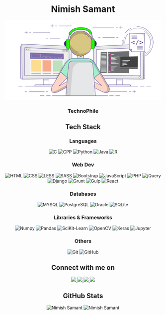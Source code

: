 <h1 align="center"> Nimish Samant </h1>
<p align="center">
  <img src="coder.gif" alt="coder">
</p>
<h3 align="center"> TechnoPhile </h3>

<h2 align="center"> Tech Stack </h2>
<h3 align="center"> Languages </h3>
<p align="center">
  <img alt="C" src="https://img.shields.io/badge/C-00599C?style=for-the-badge&logo=c&logoColor=white" />
  <img alt="CPP" src="https://img.shields.io/badge/C%2B%2B-00599C?style=for-the-badge&logo=c%2B%2B&logoColor=white" />
  <img alt="Python" src="https://img.shields.io/badge/Python-3776AB?style=for-the-badge&logo=python&logoColor=white" />
  <img alt="Java" src="https://img.shields.io/badge/Java-ED8B00?style=for-the-badge&logo=java&logoColor=white" />
  <img alt="R" src="https://img.shields.io/static/v1?style=for-the-badge&message=R&color=276DC3&logo=R&logoColor=FFFFFF&label=" />
</p>
<h3 align="center"> Web Dev </h3>
<p align="center">
  <img alt="HTML" src="https://img.shields.io/badge/HTML-E34F26?logo=html5&logoColor=white&style=for-the-badge" />
  <img alt="CSS" src="https://img.shields.io/badge/CSS-1572B6?logo=css3&logoColor=white&style=for-the-badge" />  
  <img alt="LESS" src="https://img.shields.io/static/v1?style=for-the-badge&message=Less&color=1D365D&logo=Less&logoColor=FFFFFF&label=" />  
  <img alt="SASS" src="https://img.shields.io/badge/Sass-CC6699?style=for-the-badge&logo=sass&logoColor=white" />    
  <img alt="Bootstrap" src="https://img.shields.io/badge/Bootstrap-563D7C?style=for-the-badge&logo=bootstrap&logoColor=white" />  
  <img alt="JavaScript" src="https://img.shields.io/badge/JavaScript-323330?style=for-the-badge&logo=javascript&logoColor=white" />
  <img alt="PHP" src="https://img.shields.io/badge/PHP-777BB4?style=for-the-badge&logo=php&logoColor=white" />
  <img alt="jQuery" src="https://img.shields.io/badge/jQuery-0769AD?style=for-the-badge&logo=jquery&logoColor=white" />
  <img alt="Django" src="https://img.shields.io/badge/Django-092E20?style=for-the-badge&logo=django&logoColor=white" />
  <img alt="Grunt" src="https://img.shields.io/static/v1?style=for-the-badge&message=Grunt&color=222222&logo=Grunt&logoColor=FAA918&label=" />
  <img alt="Gulp" src="https://img.shields.io/static/v1?style=for-the-badge&message=gulp&color=CF4647&logo=gulp&logoColor=FFFFFF&label=" />
  <img alt="React" src="https://img.shields.io/badge/React-20232A?style=for-the-badge&logo=react&logoColor=61DAFB" />
</p>
<h3 align="center"> Databases </h3>
<p align="center">
  <img alt="MYSQL" src="https://img.shields.io/badge/MySQL-00000F?style=for-the-badge&logo=mysql&logoColor=white" />
  <img alt="PostgreSQL" src="https://img.shields.io/badge/PostgreSQL-316192?style=for-the-badge&logo=postgresql&logoColor=white" />
  <img alt="Oracle" src="https://img.shields.io/badge/oracle-%23DD0031.svg?&style=for-the-badge&logo=oracle&logoColor=white" />
  <img alt="SQLite" src="https://img.shields.io/badge/SQLite-07405E?style=for-the-badge&logo=sqlite&logoColor=white" />
</p>
<h3 align="center"> Libraries & Frameworks </h3>
<p align="center">
  <img alt="Numpy" src="https://img.shields.io/badge/Numpy-777BB4?style=for-the-badge&logo=numpy&logoColor=white" />
  <img alt="Pandas" src="https://img.shields.io/badge/Pandas-2C2D72?style=for-the-badge&logo=pandas&logoColor=white" />
  <img alt="SciKit-Learn" src="https://img.shields.io/badge/scikit_learn-F7931E?style=for-the-badge&logo=scikit-learn&logoColor=white" />
  <img alt="OpenCV" src="https://img.shields.io/badge/OpenCV-27338e?style=for-the-badge&logo=OpenCV&logoColor=white" />
  <img alt="Keras" src="https://img.shields.io/badge/Keras-D00000?style=for-the-badge&logo=Keras&logoColor=white" />
  <img alt="Jupyter" src="https://img.shields.io/badge/OpenCV-27338e?style=for-the-badge&logo=OpenCV&logoColor=white" />
</p>
<h3 align="center"> Others </h3>
<p align="center">
  <img alt="Git" src="https://img.shields.io/static/v1?style=for-the-badge&message=Git&color=F05032&logo=Git&logoColor=FFFFFF&label=" />
  <img alt="GitHub" src="https://img.shields.io/static/v1?style=for-the-badge&message=GitHub&color=181717&logo=GitHub&logoColor=FFFFFF&label=" />
</p>

<h2 align="center"> Connect with me on </h2>
<p align="center">
  <a href="mailto:samant.nimish@gmail.com"> <img src="https://img.shields.io/badge/Gmail-D14836?style=for-the-badge&logo=gmail&logoColor=white" height=25> </a> 
  <a href="https://www.linkedin.com/in/nimish.samant"> <img src="https://img.shields.io/badge/linkedin-%230077B5.svg?&style=for-the-badge&logo=linkedin&logoColor=white" height=25> </a>
  <a href="https://www.instagram.com/nimishsamant"> <img src="https://img.shields.io/badge/instagram-%23E4405F.svg?&style=for-the-badge&logo=instagram&logoColor=white" height=25> </a>
  <a href="https://www.facebook.com/nimish.samant7"> <img src="https://img.shields.io/badge/Facebook-1877F2?style=for-the-badge&logo=facebook&logoColor=white" height=25> </a>
</p>

<h2 align="center"> GitHub Stats </h2>
<p align="center"> 
  <img src="https://github-readme-stats.vercel.app/api?username=RealHunter7869&show_icons=true&theme=gotham" alt="Nimish Samant" />
  <!--img src="https://github-readme-stats.vercel.app/api/top-langs/?username=realhunter7869&theme=gotham" /-->
  <img src="https://github-readme-streak-stats.herokuapp.com/?user=RealHunter7869&theme=blue-green" alt="Nimish Samant" />
</p>

  
